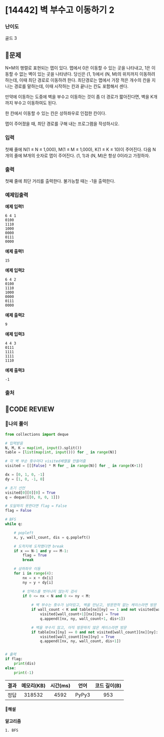 # [14442] 벽 부수고 이동하기 2

### **난이도**
골드 3
## **📝문제**
N×M의 행렬로 표현되는 맵이 있다. 맵에서 0은 이동할 수 있는 곳을 나타내고, 1은 이동할 수 없는 벽이 있는 곳을 나타낸다. 당신은 (1, 1)에서 (N, M)의 위치까지 이동하려 하는데, 이때 최단 경로로 이동하려 한다. 최단경로는 맵에서 가장 적은 개수의 칸을 지나는 경로를 말하는데, 이때 시작하는 칸과 끝나는 칸도 포함해서 센다.

만약에 이동하는 도중에 벽을 부수고 이동하는 것이 좀 더 경로가 짧아진다면, 벽을 K개 까지 부수고 이동하여도 된다.

한 칸에서 이동할 수 있는 칸은 상하좌우로 인접한 칸이다.

맵이 주어졌을 때, 최단 경로를 구해 내는 프로그램을 작성하시오.
### **입력**
첫째 줄에 N(1 ≤ N ≤ 1,000), M(1 ≤ M ≤ 1,000), K(1 ≤ K ≤ 10)이 주어진다. 다음 N개의 줄에 M개의 숫자로 맵이 주어진다. (1, 1)과 (N, M)은 항상 0이라고 가정하자.
### **출력**
첫째 줄에 최단 거리를 출력한다. 불가능할 때는 -1을 출력한다.

### **예제입출력**

**예제 입력1**

```
6 4 1
0100
1110
1000
0000
0111
0000
```

**예제 출력1**

```
15
```

**예제 입력2**

```
6 4 2
0100
1110
1000
0000
0111
0000
```

**예제 출력2**

```
9
```

**예제 입력3**

```
4 4 3
0111
1111
1111
1110
```

**예제 출력3**

```
-1
```

### **출처**

## **🧐CODE REVIEW**

### **🧾나의 풀이**

```python
from collections import deque

# 입력받음
N, M, K = map(int, input().split())
table = [list(map(int, input())) for _ in range(N)]

# 각 벽 부순 횟수마다 visited배열을 만들어줌
visited = [[[False] * M for _ in range(N)] for _ in range(K+1)]

dx = [0, 1, 0, -1]
dy = [1, 0, -1, 0]

# 초기 선언
visited[0][0][0] = True
q = deque([[0, 0, 0, 1]])

# 도달하지 못한다면 flag = False
flag = False

# BFS
while q:

    # popleft
    x, y, wall_count, dis = q.popleft()

    # 도착지에 도착했다면 break
    if x == N-1 and y == M-1:
        flag = True
        break

    # 상하좌우 이동
    for i in range(4):
        nx = x + dx[i]
        ny = y + dy[i]

        # 인덱스를 벗어나지 않는지 검사
        if 0 <= nx < N and 0 <= ny < M:
            
            # 벽 부수는 횟수가 남아있고, 벽을 만났고, 방문한적 없는 케이스라면 방문
            if wall_count < K and table[nx][ny] == 1 and not visited[wall_count+1][nx][ny]:
                visited[wall_count+1][nx][ny] = True
                q.append([nx, ny, wall_count+1, dis+1])

            # 벽을 부수지 않고, 아직 방문하지 않은 케이스라면 방문
            if table[nx][ny] == 0 and not visited[wall_count][nx][ny]:
                visited[wall_count][nx][ny] = True
                q.append([nx, ny, wall_count, dis+1])


# 출력
if flag:
    print(dis)
else:
    print(-1)
```

결과	| 메모리(KB) |	시간(ms) |	언어 |	코드 길이(B)
:----:|:-----:|:-----:|:-----:|:--------:
정답|318532|4592|PyPy3|953
#### **📝해설**

**알고리즘**
```
1. BFS
```